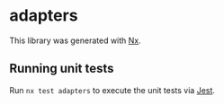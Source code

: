 # adapters

This library was generated with [Nx](https://nx.dev).

## Running unit tests

Run `nx test adapters` to execute the unit tests via [Jest](https://jestjs.io).

